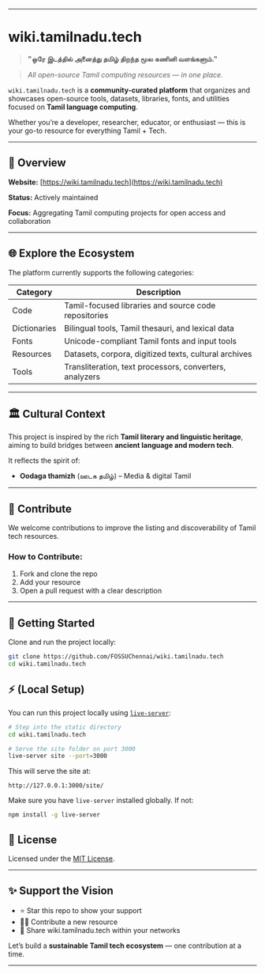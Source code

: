 
---

#  wiki.tamilnadu.tech

> **"ஒரே இடத்தில் அனைத்து தமிழ் திறந்த மூல கணினி வளங்களும்."**

> *All open-source Tamil computing resources — in one place.*

`wiki.tamilnadu.tech` is a **community-curated platform** that organizes and showcases open-source tools, datasets, libraries, fonts, and utilities focused on **Tamil language computing**.

Whether you’re a developer, researcher, educator, or enthusiast — this is your go-to resource for everything Tamil + Tech.

---

## 🧭 Overview

**Website:** [https://wiki.tamilnadu.tech](https://wiki.tamilnadu.tech)

**Status:** Actively maintained

**Focus:** Aggregating Tamil computing projects for open access and collaboration

---

## 🌐 Explore the Ecosystem

The platform currently supports the following categories:

| Category      | Description                                               |
| ------------- | --------------------------------------------------------- |
| Code          | Tamil-focused libraries and source code repositories      |
| Dictionaries  | Bilingual tools, Tamil thesauri, and lexical data         |
| Fonts         | Unicode-compliant Tamil fonts and input tools             |
| Resources     | Datasets, corpora, digitized texts, cultural archives     |
| Tools         | Transliteration, text processors, converters, analyzers  |
---



## 🏛 Cultural Context

This project is inspired by the rich **Tamil literary and linguistic heritage**, aiming to build bridges between **ancient language and modern tech**.

It reflects the spirit of:

* **Oodaga thamizh** (ஊடக தமிழ்) – Media & digital Tamil

---


## 🤝 Contribute

We welcome contributions to improve the listing and discoverability of Tamil tech resources.

### How to Contribute:

1. Fork and clone the repo
2. Add your resource 
3. Open a pull request with a clear description


---

## 🚀 Getting Started

Clone and run the project locally:

```bash
git clone https://github.com/FOSSUChennai/wiki.tamilnadu.tech
cd wiki.tamilnadu.tech
```

## ⚡ (Local Setup)

You can run this project locally using [`live-server`](https://www.npmjs.com/package/live-server):

```bash
# Step into the static directory
cd wiki.tamilnadu.tech

# Serve the site folder on port 3000
live-server site --port=3000
````

This will serve the site at:

```
http://127.0.0.1:3000/site/
```

Make sure you have `live-server` installed globally. If not:

```bash
npm install -g live-server
```



## 📜 License

Licensed under the [MIT License](LICENSE).

---

## ✨ Support the Vision

* ⭐ Star this repo to show your support
* 🧑‍💻 Contribute a new resource
* 📢 Share wiki.tamilnadu.tech within your networks

Let’s build a **sustainable Tamil tech ecosystem** — one contribution at a time.

---


